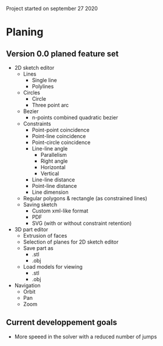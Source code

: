 
Project started on september 27 2020

# Planing

## Version 0.0 planed feature set

* 2D sketch editor
    * Lines
        * Single line
        * Polylines
    * Circles
        * Circle
        * Three point arc
    * Bezier
        * n-points combined quadratic bezier
    * Constraints
        * Point-point coincidence
        * Point-line coincidence
        * Point-circle coincidence
        * Line-line angle
            * Parallelism 
            * Right angle
            * Horizontal 
            * Vertical
        * Line-line distance
        * Point-line distance
        * Line dimension
    * Regular polygons & rectangle (as constrained lines)
    * Saving sketch
        * Custom xml-like format
        * PDF
        * SVG (with or without constraint retention)
* 3D part editor
    * Extrusion of faces
    * Selection of planes for 2D sketch editor
    * Save part as
        * .stl 
        * .obj
    * Load models for viewing
        * .stl
        * .obj
* Navigation
    * Orbit
    * Pan
    * Zoom

## Current developpement goals

* More speeed in the solver with a reduced number of jumps
